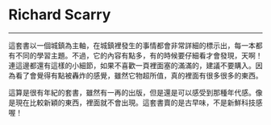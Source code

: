 # Richard Scarry
---
這套書以一個城鎮為主軸，在城鎮裡發生的事情都會非常詳細的標示出，每一本都有不同的學習主題。不過，它的內容有點多，有的時候要仔細看才會發現，天啊！連這邊都還有這樣的小細節，如果不喜歡一頁裡面塞的滿滿的，建議不要購入。因為看了會覺得有點被轟炸的感覺，雖然它物超所值，真的裡面有很多很多的東西。

這算是很有年紀的套書，雖然有一再的出版，但是還是可以感受到那種年代感。像是現在比較新穎的東西，裡面就不會出現。這套書賣的是古早味，不是新鮮科技感喔！
